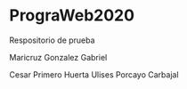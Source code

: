 # PrograWeb2020
Respositorio de prueba

Maricruz Gonzalez Gabriel

Cesar Primero Huerta
Ulises Porcayo Carbajal

